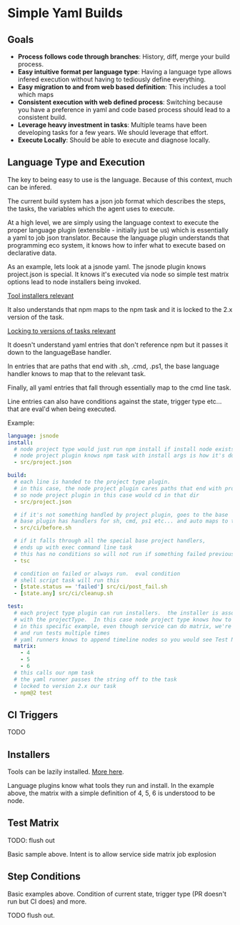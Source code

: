 # Simple Yaml Builds

## Goals

- **Process follows code through branches**: History, diff, merge your build process.
- **Easy intuitive format per language type**: Having a language type allows infered execution without having to tediously define everything.
- **Easy migration to and from web based definition**: This includes a tool which maps 
- **Consistent execution with web defined process**: Switching because you have a preference in yaml and code based process should lead to a consistent build.
- **Leverage heavy investment in tasks**: Multiple teams have been developing tasks for a few years.  We should leverage that effort.
- **Execute Locally**: Should be able to execute and diagnose locally.  

## Language Type and Execution

The key to being easy to use is the language.  Because of this context, much can be infered.

The current build system has a json job format which describes the steps, the tasks, the variables which the agent uses to execute.

At a high level, we are simply using the language context to execute the proper language plugin (extensible - initially just be us) which is essentially a yaml to job json translator.  Because the language plugin understands that programming eco system, it knows how to infer what to execute based on declarative data.

As an example, lets look at a jsnode yaml.  The jsnode plugin knows project.json is special.  It knows it's executed via node so simple test matrix options lead to node installers being invoked.

[Tool installers relevant](tools.md)

It also understands that npm maps to the npm task and it is locked to the 2.x version of the task.

[Locking to versions of tasks relevant](preview.md)

It doesn't understand yaml entries that don't reference npm but it passes it down to the languageBase handler.

In entries that are paths that end with .sh, .cmd, .ps1, the base language handler knows to map that to the relevant task.

Finally, all yaml entries that fall through essentially map to the cmd line task.

Line entries can also have conditions against the state, trigger type etc... that are eval'd when being executed.

Example:

```yaml
language: jsnode
install:
  # node project type would just run npm install if install node exists
  # node project plugin knows npm task with install args is how it's done.
  - src/project.json

build:
  # each line is handed to the project type plugin.
  # in this case, the node project plugin cares paths that end with project.json
  # so node project plugin in this case would cd in that dir 
  - src/project.json

  # if it's not something handled by project plugin, goes to the base
  # base plugin has handlers for sh, cmd, ps1 etc... and auto maps to the appropriate task
  - src/ci/before.sh

  # if it falls through all the special base project handlers, 
  # ends up with exec command line task
  # this has no conditions so will not run if something failed previously
  - tsc

  # condition on failed or always run.  eval condition
  # shell script task will run this 
  - [state.status == 'failed'] src/ci/post_fail.sh
  - [state.any] src/ci/cleanup.sh

test:
  # each project type plugin can run installers.  the installer is associated 
  # with the projectType.  In this case node project type knows how to install node.
  # in this specific example, even though service can do matrix, we're asking to build once
  # and run tests multiple times
  # yaml runners knows to append timeline nodes so you would see Test Node 4.x, Test Node 5.x in run
  matrix:
    - 4
    - 5
    - 6
  # this calls our npm task
  # the yaml runner passes the string off to the task
  # locked to version 2.x our task
  - npm@2 test

```

## CI Triggers

TODO

## Installers

Tools can be lazily installed.  [More here](tools.md).  

Language plugins know what tools they run and install.  In the example above, the matrix with a simple definition of 4, 5, 6 is understood to be node.

## Test Matrix

TODO: flush out

Basic sample above.  Intent is to allow service side matrix job explosion

## Step Conditions

Basic examples above.  Condition of current state, trigger type (PR doesn't run but CI does) and more.

TODO flush out.
   